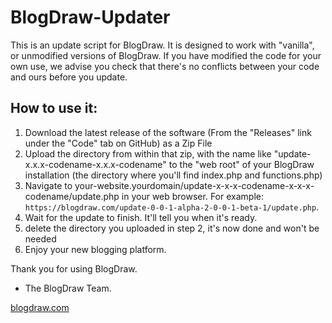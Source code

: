 # BlogDraw-Updater
This is an update script for BlogDraw.  It is designed to work with "vanilla", or unmodified versions of BlogDraw.  If you have modified the code for your own use, we advise you check that there's no conflicts between your code and ours before you update.

## How to use it:
1. Download the latest release of the software (From the "Releases" link under the "Code" tab on GitHub) as a Zip File
2. Upload the directory from within that zip, with the name like "update-x.x.x-codename-x.x.x-codename" to the "web root" of your BlogDraw installation (the directory where you'll find index.php and functions.php)
3. Navigate to your-website.yourdomain/update-x-x-x-codename-x-x-x-codename/update.php in your web browser.  For example: `https://blogdraw.com/update-0-0-1-alpha-2-0-0-1-beta-1/update.php`.
4. Wait for the update to finish.  It'll tell you when it's ready.
5. delete the directory you uploaded in step 2, it's now done and won't be needed
6. Enjoy your new blogging platform.

Thank you for using BlogDraw.
 - The BlogDraw Team.

[blogdraw.com](https://blogdraw.com)
